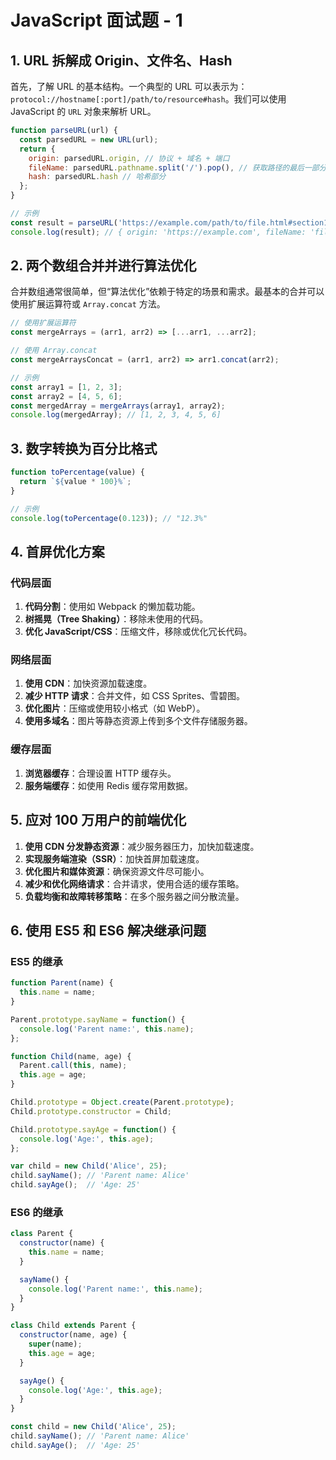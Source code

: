 # JavaScript 面试题 - 1

## 1. URL 拆解成 Origin、文件名、Hash

首先，了解 URL 的基本结构。一个典型的 URL 可以表示为：`protocol://hostname[:port]/path/to/resource#hash`。我们可以使用 JavaScript 的 `URL` 对象来解析 URL。

```javascript
function parseURL(url) {
  const parsedURL = new URL(url);
  return {
    origin: parsedURL.origin, // 协议 + 域名 + 端口
    fileName: parsedURL.pathname.split('/').pop(), // 获取路径的最后一部分作为文件名
    hash: parsedURL.hash // 哈希部分
  };
}

// 示例
const result = parseURL('https://example.com/path/to/file.html#section1');
console.log(result); // { origin: 'https://example.com', fileName: 'file.html', hash: '#section1' }
```

## 2. 两个数组合并并进行算法优化

合并数组通常很简单，但“算法优化”依赖于特定的场景和需求。最基本的合并可以使用扩展运算符或 `Array.concat` 方法。

```javascript
// 使用扩展运算符
const mergeArrays = (arr1, arr2) => [...arr1, ...arr2];

// 使用 Array.concat
const mergeArraysConcat = (arr1, arr2) => arr1.concat(arr2);

// 示例
const array1 = [1, 2, 3];
const array2 = [4, 5, 6];
const mergedArray = mergeArrays(array1, array2);
console.log(mergedArray); // [1, 2, 3, 4, 5, 6]
```

## 3. 数字转换为百分比格式

```javascript
function toPercentage(value) {
  return `${value * 100}%`;
}

// 示例
console.log(toPercentage(0.123)); // "12.3%"
```

## 4. 首屏优化方案

### 代码层面

1. **代码分割**：使用如 Webpack 的懒加载功能。
2. **树摇晃（Tree Shaking）**：移除未使用的代码。
3. **优化 JavaScript/CSS**：压缩文件，移除或优化冗长代码。

### 网络层面

1. **使用 CDN**：加快资源加载速度。
2. **减少 HTTP 请求**：合并文件，如 CSS Sprites、雪碧图。
3. **优化图片**：压缩或使用较小格式（如 WebP）。
4. **使用多域名**：图片等静态资源上传到多个文件存储服务器。

### 缓存层面

1. **浏览器缓存**：合理设置 HTTP 缓存头。
2. **服务端缓存**：如使用 Redis 缓存常用数据。

## 5. 应对 100 万用户的前端优化

1. **使用 CDN 分发静态资源**：减少服务器压力，加快加载速度。
2. **实现服务端渲染（SSR）**：加快首屏加载速度。
3. **优化图片和媒体资源**：确保资源文件尽可能小。
4. **减少和优化网络请求**：合并请求，使用合适的缓存策略。
5. **负载均衡和故障转移策略**：在多个服务器之间分散流量。

## 6. 使用 ES5 和 ES6 解决继承问题

### ES5 的继承

```javascript
function Parent(name) {
  this.name = name;
}

Parent.prototype.sayName = function() {
  console.log('Parent name:', this.name);
};

function Child(name, age) {
  Parent.call(this, name);
  this.age = age;
}

Child.prototype = Object.create(Parent.prototype);
Child.prototype.constructor = Child;

Child.prototype.sayAge = function() {
  console.log('Age:', this.age);
};

var child = new Child('Alice', 25);
child.sayName(); // 'Parent name: Alice'
child.sayAge();  // 'Age: 25'
```

### ES6 的继承

```javascript
class Parent {
  constructor(name) {
    this.name = name;
  }

  sayName() {
    console.log('Parent name:', this.name);
  }
}

class Child extends Parent {
  constructor(name, age) {
    super(name);
    this.age = age;
  }

  sayAge() {
    console.log('Age:', this.age);
  }
}

const child = new Child('Alice', 25);
child.sayName(); // 'Parent name: Alice'
child.sayAge();  // 'Age: 25'
```
